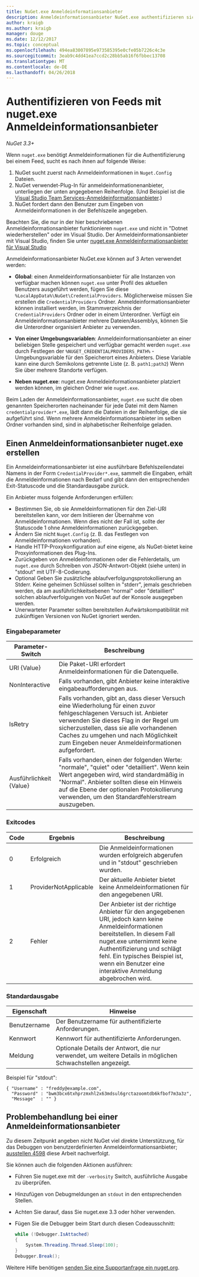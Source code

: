 ```yaml
---
title: NuGet.exe Anmeldeinformationsanbieter
description: Anmeldeinformationsanbieter NuGet.exe authentifizieren sich mit einem Feed und werden als ausführbare Befehlszeilendateien, die bestimmte Konventionen implementiert.
author: kraigb
ms.author: kraigb
manager: douge
ms.date: 12/12/2017
ms.topic: conceptual
ms.openlocfilehash: 494ea83007895e973585395e0cfe05b7226c4c3e
ms.sourcegitcommit: 3eab9c4dd41ea7ccd2c28bb5ab16f6fbbec13708
ms.translationtype: MT
ms.contentlocale: de-DE
ms.lasthandoff: 04/26/2018
---
```

# <a name="authenticating-feeds-with-nugetexe-credential-providers"></a>Authentifizieren von Feeds mit nuget.exe Anmeldeinformationsanbieter

*NuGet 3.3+*

Wenn `nuget.exe` benötigt Anmeldeinformationen für die Authentifizierung bei einem Feed, sucht es nach ihnen auf folgende Weise:

1. NuGet sucht zuerst nach Anmeldeinformationen in `Nuget.Config` Dateien.
1. NuGet verwendet-Plug-In für anmeldeinformationenanbieter, unterliegen der unten angegebenen Reihenfolge. (Und Beispiel ist die [Visual Studio Team Services-Anmeldeinformationsanbieter](https://www.visualstudio.com/docs/package/get-started/nuget/auth#vsts-credential-provider).)
1. NuGet fordert dann den Benutzer zum Eingeben von Anmeldeinformationen in der Befehlszeile angegeben.

Beachten Sie, die nur in der hier beschriebenen Anmeldeinformationsanbieter funktionieren `nuget.exe` und nicht in "Dotnet wiederherstellen" oder im Visual Studio. Der Anmeldeinformationsanbieter mit Visual Studio, finden Sie unter [nuget.exe Anmeldeinformationsanbieter für Visual Studio](nuget-credential-providers-for-visual-studio.md)

Anmeldeinformationsanbieter NuGet.exe können auf 3 Arten verwendet werden:

- **Global**: einen Anmeldeinformationsanbieter für alle Instanzen von verfügbar machen können `nuget.exe` unter Profil des aktuellen Benutzers ausgeführt werden, fügen Sie diese `%LocalAppData%\NuGet\CredentialProviders`. Möglicherweise müssen Sie erstellen die `CredentialProviders` Ordner. Anmeldeinformationsanbieter können installiert werden, im Stammverzeichnis der `CredentialProviders` Ordner oder in einem Unterordner. Verfügt ein Anmeldeinformationsanbieter mehrere Dateien/Assemblys, können Sie die Unterordner organisiert Anbieter zu verwenden.

- **Von einer Umgebungsvariablen**: Anmeldeinformationsanbieter an einer beliebigen Stelle gespeichert und verfügbar gemacht werden `nuget.exe` durch Festlegen der `%NUGET_CREDENTIALPROVIDERS_PATH%` -Umgebungsvariable für den Speicherort eines Anbieters. Diese Variable kann eine durch Semikolons getrennte Liste (z. B. `path1;path2`) Wenn Sie über mehrere Standorte verfügen.

- **Neben nuget.exe**: nuget.exe Anmeldeinformationsanbieter platziert werden können, im gleichen Ordner wie `nuget.exe`.

Beim Laden der Anmeldeinformationsanbieter, `nuget.exe` sucht die oben genannten Speicherorten nacheinander für jede Datei mit dem Namen `credentialprovider*.exe`, lädt dann die Dateien in der Reihenfolge, die sie aufgeführt sind. Wenn mehrere Anmeldeinformationsanbieter im selben Ordner vorhanden sind, sind in alphabetischer Reihenfolge geladen.

## <a name="creating-a-nugetexe-credential-provider"></a>Einen Anmeldeinformationsanbieter nuget.exe erstellen

Ein Anmeldeinformationsanbieter ist eine ausführbare Befehlszeilendatei Namens in der Form `CredentialProvider*.exe`, sammelt die Eingaben, erhält die Anmeldeinformationen nach Bedarf und gibt dann den entsprechenden Exit-Statuscode und die Standardausgabe zurück.

Ein Anbieter muss folgende Anforderungen erfüllen:

- Bestimmen Sie, ob sie Anmeldeinformationen für den Ziel-URI bereitstellen kann, vor dem Initiieren der Übernahme von Anmeldeinformationen. Wenn dies nicht der Fall ist, sollte der Statuscode 1 ohne Anmeldeinformationen zurückgegeben.
- Ändern Sie nicht `Nuget.Config` (z. B. das Festlegen von Anmeldeinformationen vorhanden).
- Handle HTTP-Proxykonfiguration auf eine eigene, als NuGet-bietet keine Proxyinformationen des Plug-Ins.
- Zurückgeben von Anmeldeinformationen oder die Fehlerdetails, um `nuget.exe` durch Schreiben von JSON-Antwort-Objekt (siehe unten) in "stdout" mit UTF-8-Codierung.
- Optional Geben Sie zusätzliche ablaufverfolgungsprotokollierung an Stderr. Keine geheimen Schlüssel sollten in "stderr", jemals geschrieben werden, da am ausführlichkeitsebenen "normal" oder "detailliert" solchen ablaufverfolgungen von NuGet auf der Konsole ausgegeben werden.
- Unerwarteter Parameter sollten bereitstellen Aufwärtskompatibilität mit zukünftigen Versionen von NuGet ignoriert werden.

### <a name="input-parameters"></a>Eingabeparameter

| Parameter-Switch |Beschreibung|
|----------------|-----------|
| URI {Value} | Die Paket-URI erfordert Anmeldeinformationen für die Datenquelle.|
| NonInteractive | Falls vorhanden, gibt Anbieter keine interaktive eingabeaufforderungen aus. |
| IsRetry | Falls vorhanden, gibt an, dass dieser Versuch eine Wiederholung für einen zuvor fehlgeschlagenen Versuch ist. Anbieter verwenden Sie dieses Flag in der Regel um sicherzustellen, dass sie alle vorhandenen Caches zu umgehen und nach Möglichkeit zum Eingeben neuer Anmeldeinformationen aufgefordert.|
| Ausführlichkeit {Value} | Falls vorhanden, einen der folgenden Werte: "normale", "quiet" oder "detailliert". Wenn kein Wert angegeben wird, wird standardmäßig in "Normal". Anbieter sollten diese ein Hinweis auf die Ebene der optionalen Protokollierung verwenden, um den Standardfehlerstream auszugeben. |

### <a name="exit-codes"></a>Exitcodes

| Code |Ergebnis | Beschreibung |
|----------------|-----------|-----------|
| 0 | Erfolgreich | Die Anmeldeinformationen wurden erfolgreich abgerufen und in "stdout" geschrieben wurden.|
| 1 | ProviderNotApplicable | Der aktuelle Anbieter bietet keine Anmeldeinformationen für den angegebenen URI.|
| 2 | Fehler | Der Anbieter ist der richtige Anbieter für den angegebenen URI, jedoch kann keine Anmeldeinformationen bereitstellen. In diesem Fall nuget.exe unternimmt keine Authentifizierung und schlägt fehl. Ein typisches Beispiel ist, wenn ein Benutzer eine interaktive Anmeldung abgebrochen wird. |

### <a name="standard-output"></a>Standardausgabe

| Eigenschaft |Hinweise|
|----------------|-----------|
| Benutzername | Der Benutzername für authentifizierte Anforderungen.|
| Kennwort | Kennwort für authentifizierte Anforderungen.|
| Meldung | Optionale Details der Antwort, die nur verwendet, um weitere Details in möglichen Schwachstellen angezeigt. |

Beispiel für "stdout":

    { "Username" : "freddy@example.com",
      "Password" : "bwm3bcx6txhprzmxhl2x63mdsul6grctazoomtdb6kfbof7m3a3z",
      "Message"  : "" }

## <a name="troubleshooting-a-credential-provider"></a>Problembehandlung bei einer Anmeldeinformationsanbieter

Zu diesem Zeitpunkt angeben nicht NuGet viel direkte Unterstützung, für das Debuggen von benutzerdefinierten Anmeldeinformationsanbieter; [ausstellen 4598](https://github.com/NuGet/Home/issues/4598) diese Arbeit nachverfolgt.

Sie können auch die folgenden Aktionen ausführen:

- Führen Sie nuget.exe mit der `-verbosity` Switch, ausführliche Ausgabe zu überprüfen.
- Hinzufügen von Debugmeldungen an `stdout` in den entsprechenden Stellen.
- Achten Sie darauf, dass Sie nuget.exe 3.3 oder höher verwenden.
- Fügen Sie die Debugger beim Start durch diesen Codeausschnitt:

    ```cs
    while (!Debugger.IsAttached)
    {
        System.Threading.Thread.Sleep(100);
    }
    Debugger.Break();
    ```

Weitere Hilfe benötigen [senden Sie eine Supportanfrage ein nuget.org](https://www.nuget.org/policies/Contact).

